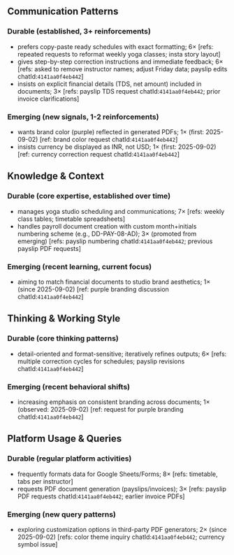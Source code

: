 ## Communication Patterns
### Durable (established, 3+ reinforcements)
- prefers copy-paste ready schedules with exact formatting; 6× [refs: repeated requests to reformat weekly yoga classes; insta story layout]
- gives step-by-step correction instructions and immediate feedback; 6× [refs: asked to remove instructor names; adjust Friday data; payslip edits chatId:`4141aa0f4eb442`]
- insists on explicit financial details (TDS, net amount) included in documents; 3× [refs: payslip TDS request chatId:`4141aa0f4eb442`; prior invoice clarifications]

### Emerging (new signals, 1-2 reinforcements)
- wants brand color (purple) reflected in generated PDFs; 1× (first: 2025-09-02) [ref: brand color request chatId:`4141aa0f4eb442`]
- insists currency be displayed as INR, not USD; 1× (first: 2025-09-02) [ref: currency correction request chatId:`4141aa0f4eb442`]

## Knowledge & Context
### Durable (core expertise, established over time)
- manages yoga studio scheduling and communications; 7× [refs: weekly class tables; timetable spreadsheets]
- handles payroll document creation with custom month+initials numbering scheme (e.g., DD-PAY-08-AD); 3× (promoted from emerging) [refs: payslip numbering chatId:`4141aa0f4eb442`; previous payslip PDF requests]

### Emerging (recent learning, current focus)
- aiming to match financial documents to studio brand aesthetics; 1× (since 2025-09-02) [ref: purple branding discussion chatId:`4141aa0f4eb442`]

## Thinking & Working Style
### Durable (core thinking patterns)
- detail-oriented and format-sensitive; iteratively refines outputs; 6× [refs: multiple correction cycles for schedules; payslip revisions chatId:`4141aa0f4eb442`]

### Emerging (recent behavioral shifts)
- increasing emphasis on consistent branding across documents; 1× (observed: 2025-09-02) [ref: request for purple branding chatId:`4141aa0f4eb442`]

## Platform Usage & Queries
### Durable (regular platform activities)
- frequently formats data for Google Sheets/Forms; 8× [refs: timetable, tabs per instructor]
- requests PDF document generation (payslips/invoices); 3× [refs: payslip PDF requests chatId:`4141aa0f4eb442`; earlier invoice PDFs]

### Emerging (new query patterns)
- exploring customization options in third-party PDF generators; 2× (since 2025-09-02) [refs: color theme inquiry chatId:`4141aa0f4eb442`; currency symbol issue]
